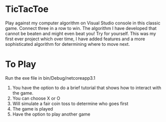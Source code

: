 # TicTacToe
Play against my computer algorithm on Visual Studio console in this classic game. Connect three in a row to win.
The algorithm I have developed that cannot be beaten and might even beat you! Try for yourself. This was my first ever project which over time, I have added features and a more sophisticated algorithm for determining where to move next.

# To Play
Run the exe file in bin/Debug/netcoreapp3.1
1) You have the option to do a brief tutorial that shows how to interact with the game.
2) You can choose X or O
3) Will simulate a fair coin toss to determine who goes first
4) The game is played
5) Have the option to play another game
